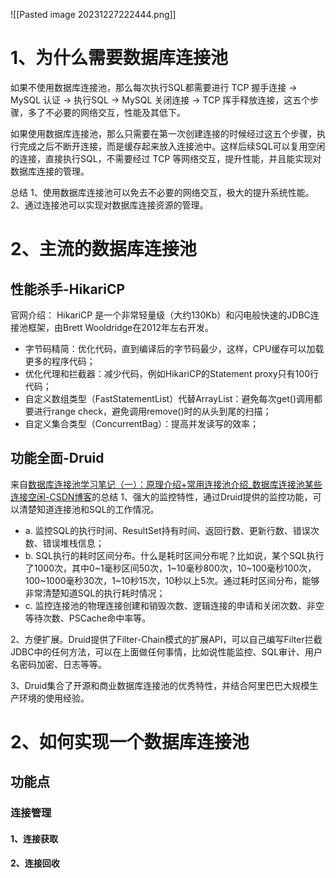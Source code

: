![[Pasted image 20231227222444.png]]
# 1、为什么需要数据库连接池
如果不使用数据库连接池，那么每次执行SQL都需要进行 TCP 握手连接 -> MySQL 认证 -> 执行SQL -> MySQL 关闭连接 -> TCP 挥手释放连接，这五个步骤，多了不必要的网络交互，性能及其低下。

如果使用数据库连接池，那么只需要在第一次创建连接的时候经过这五个步骤，执行完成之后不断开连接，而是缓存起来放入连接池中。这样后续SQL可以复用空闲的连接，直接执行SQL，不需要经过 TCP 等网络交互，提升性能，并且能实现对数据库连接的管理。

总结
1、使用数据库连接池可以免去不必要的网络交互，极大的提升系统性能。
2、通过连接池可以实现对数据库连接资源的管理。


# 2、主流的数据库连接池
## 性能杀手-HikariCP
官网介绍：
HikariCP 是一个非常轻量级（大约130Kb）和闪电般快速的JDBC连接池框架，由Brett Wooldridge在2012年左右开发。
- 字节码精简：优化代码，直到编译后的字节码最少，这样，CPU缓存可以加载更多的程序代码；
- 优化代理和拦截器：减少代码，例如HikariCP的Statement proxy只有100行代码；
- 自定义数组类型（FastStatementList）代替ArrayList：避免每次get()调用都要进行range check，避免调用remove()时的从头到尾的扫描；
- 自定义集合类型（ConcurrentBag）：提高并发读写的效率；

## 功能全面-Druid
来自[数据库连接池学习笔记（一）：原理介绍+常用连接池介绍_数据库连接池某些连接空闲-CSDN博客](https://blog.csdn.net/CrankZ/article/details/82874158)的总结
1、强大的监控特性，通过Druid提供的监控功能，可以清楚知道连接池和SQL的工作情况。
- a. 监控SQL的执行时间、ResultSet持有时间、返回行数、更新行数、错误次数、错误堆栈信息；
- b. SQL执行的耗时区间分布。什么是耗时区间分布呢？比如说，某个SQL执行了1000次，其中0~1毫秒区间50次，1~10毫秒800次，10~100毫秒100次，100~1000毫秒30次，1~10秒15次，10秒以上5次。通过耗时区间分布，能够非常清楚知道SQL的执行耗时情况；
- c. 监控连接池的物理连接创建和销毁次数、逻辑连接的申请和关闭次数、非空等待次数、PSCache命中率等。

2、方便扩展。Druid提供了Filter-Chain模式的扩展API，可以自己编写Filter拦截JDBC中的任何方法，可以在上面做任何事情，比如说性能监控、SQL审计、用户名密码加密、日志等等。

3、Druid集合了开源和商业数据库连接池的优秀特性，并结合阿里巴巴大规模生产环境的使用经验。

# 2、如何实现一个数据库连接池

## 功能点
### 连接管理
#### 1、连接获取


#### 2、连接回收